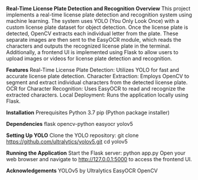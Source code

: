 **Real-Time License Plate Detection and Recognition**
**Overview**
This project implements a real-time license plate detection and recognition system using machine learning. The system uses YOLO (You Only Look Once) with a custom license plate dataset for object detection. Once the license plate is detected, OpenCV extracts each individual letter from the plate. These separate images are then sent to the EasyOCR module, which reads the characters and outputs the recognized license plate in the terminal. Additionally, a frontend UI is implemented using Flask to allow users to upload images or videos for license plate detection and recognition.

**Features**
Real-Time License Plate Detection: Utilizes YOLO for fast and accurate license plate detection.
Character Extraction: Employs OpenCV to segment and extract individual characters from the detected license plate.
OCR for Character Recognition: Uses EasyOCR to read and recognize the extracted characters.
Local Deployment: Runs the application locally using Flask.

**Installation**
Prerequisites
Python 3.7 
pip (Python package installer)

**Dependencies**
flask
opencv-python
easyocr
yolov5

**Setting Up YOLO**
Clone the YOLO repository:
git clone https://github.com/ultralytics/yolov5.git
cd yolov5

**Running the Application**
Start the Flask server:
python app.py
Open your web browser and navigate to http://127.0.0.1:5000 to access the frontend UI.

**Acknowledgements**
YOLOv5 by Ultralytics
EasyOCR
OpenCV

